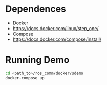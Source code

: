 # Dependences
* Docker
 * https://docs.docker.com/linux/step_one/
* Compose
 * https://docs.docker.com/compose/install/

# Running Demo
``` bash
cd <path_to>/ros_comm/docker/sdemo
docker-compose up
```
